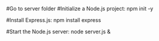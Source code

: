 #Go to server folder
#Initialize a Node.js project:
npm init -y

#Install Express.js:
npm install express

#Start the Node.js server:
node server.js &
